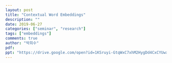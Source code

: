 ```yaml
---
layout: post
title: "Contextual Word Embeddings"
description: ""
date: 2019-06-27
categories: ["seminar", "research"]
tags: ["embeddings"]
comments: true
author: "박희수"
pdf:
ppt: "https://drive.google.com/open?id=1KSruyi-GtqWxC7xhM2HygDd4CxCYUwxD"
---
```

